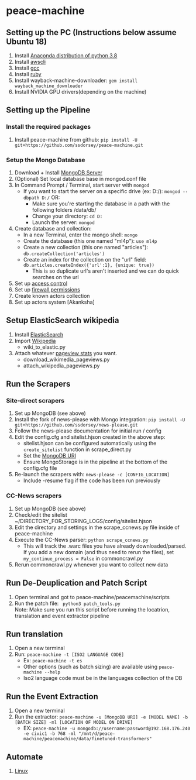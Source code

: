 # peace-machine

## Setting up the PC (Instructions below assume Ubuntu 18)
1. Install [Anaconda distribution of python 3.8](https://www.anaconda.com/products/individual)
2. Install [awscli](https://linuxhint.com/install_aws_cli_ubuntu/)
3. Install [gcc](https://linuxize.com/post/how-to-install-gcc-compiler-on-ubuntu-18-04/)
4. Install [ruby](https://www.ruby-lang.org/en/documentation/installation/#apt)
5. Install wayback-machine-downloader: ```gem install wayback_machine_downloader```
6. Install NVIDIA GPU drivers(depending on the machine)

## Setting up the Pipeline

### Install the required packages
1. Install peace-machine from github: ```pip install -U git+https://github.com/ssdorsey/peace-machine.git```

### Setup the Mongo Database

1. Download + Install [MongoDB Server](https://www.mongodb.com/download-center/community)
1. (Optional) Set local database base in mongod.conf file
1. In Command Prompt / Terminal, start server with ```mongod```
    * If you want to start the server on a specific drive (ex: D:/): ```mongod --dbpath D:/``` OR:
        * Make sure you're starting the database in a path with the following folders /data/db/ 
        * Change your directory: ```cd D:```
        * Launch the server: ```mongod```
1. Create database and collection:
    * In a new Terminal, enter the mongo shell: ```mongo```
    * Create the database (this one named "ml4p"): ```use ml4p```
    * Create a new collection (this one named "articles"): ```db.createCollection('articles')```
    * Create an index for the collection on the "url" field: ```db.articles.createIndex({'url':1}, {unique: true})```
        * This is so duplicate url's aren't inserted and we can do quick searches on the url
1. Set up [access control](https://docs.mongodb.com/manual/tutorial/enable-authentication/)
1. Set up [firewall permissions](https://www.digitalocean.com/community/tutorials/how-to-install-mongodb-on-ubuntu-18-04)
1. Create known actors collection
1. Set up actors system \[Akanksha\]

## Setup ElasticSearch wikipedia
1. Install [ElasticSearch](https://linuxize.com/post/how-to-install-elasticsearch-on-ubuntu-18-04/)
1. Import [Wikipedia](http://fuzihao.org/blog/2018/01/01/Struggling-in-importing-wikipedia-into-Elasticsearch/)
    * wiki_to_elastic.py
1. Attach whatever [pageview stats](https://dumps.wikipedia.org/other/pageviews/) you want.
    * download_wikimedia_pageviews.py
    * attach_wikipedia_pageviews.py


## Run the Scrapers

### Site-direct scrapers

1. Set up MongoDB (see above)
2. Install the fork of news-please with Mongo integration: ```pip install -U git+https://github.com/ssdorsey/news-please.git```
3. Follow the news-please documentation for initial run / config 
6. Edit the config.cfg and sitelist.hjson created in the above step:
    * sitelist.hjson can be configured automatically using the ```create_sitelist``` function in scrape_direct.py
    * Set the [MongoDB URI](https://docs.mongodb.com/manual/reference/connection-string/)
    * Ensure MongoStorage is in the pipeline at the bottom of the config.cfg file
7. Re-launch the scrapers with: ```news-please -c [CONFIG_LOCATION]```
    * Include -resume flag if the code has been run previously

### CC-News scrapers
1. Set up MongoDB (see above)
2. Check/edit the sitelist ~/DIRECTORY_FOR_STORING_LOGS/config/sitelist.hjson
3. Edit the directory and settings in the scrape_ccnews.py file inside of peace-machine
4. Execute the CC-News parser: ```python scrape_ccnews.py```
    * This will track the .warc files you have already downloaded/parsed. If you add a new domain (and thus need to rerun the files), set ```my_continue_process = False``` in commoncrawl.py
5. Rerun commoncrawl.py whenever you want to collect new data

## Run De-Deuplication and Patch Script
1. Open terminal and got to peace-machine/peacemachine/scripts
2. Run the patch file: ``` python3 patch_tools.py``` <br>
Note: Make sure you run this script before running the locatrion, translation and event extractor pipeline

## Run translation
1. Open a new terminal
2. Run: ```peace-machine -t [ISO2 LANGUAGE CODE]```
    * Ex: ```peace-machine -t es```
    * Other options (such as batch sizing) are available using ```peace-machine --help```
    * Iso2 language code must be in the languages collection of the DB

## Run the Event Extraction
1. Open a new terminal
2. Run the extractor: ```peace-machine -u [MongoDB URI] -e [MODEL NAME] -b [BATCH SIZE] -ml [LOCATION OF MODEL ON DRIVE]```
    * EX: ```peace-machine -u mongodb://username:password@192.168.176.240 -e civic1 -b 768 -ml "/mnt/d/peace-machine/peacemachine/data/finetuned-transformers"```


## Automate
1. [Linux](https://www.howtogeek.com/101288/how-to-schedule-tasks-on-linux-an-introduction-to-crontab-files/)

